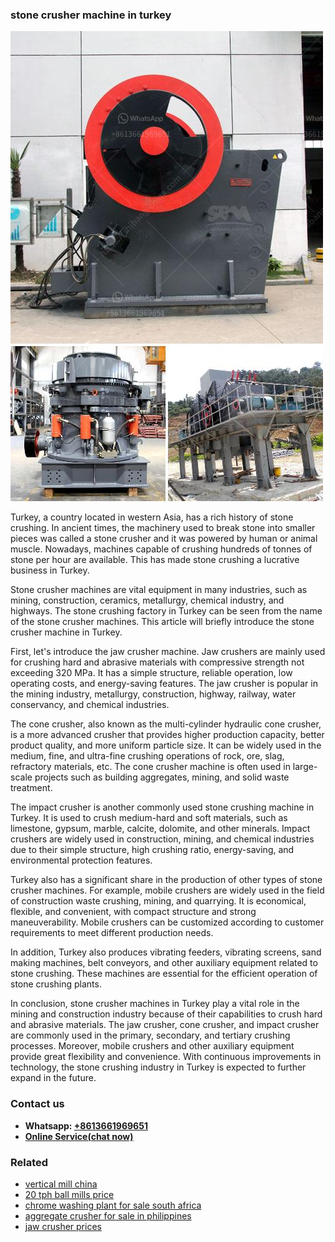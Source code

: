 <h3>stone crusher machine in turkey</h3><img src='1706767239.jpg' alt=''><p>Turkey, a country located in western Asia, has a rich history of stone crushing. In ancient times, the machinery used to break stone into smaller pieces was called a stone crusher and it was powered by human or animal muscle. Nowadays, machines capable of crushing hundreds of tonnes of stone per hour are available. This has made stone crushing a lucrative business in Turkey.</p><p>Stone crusher machines are vital equipment in many industries, such as mining, construction, ceramics, metallurgy, chemical industry, and highways. The stone crushing factory in Turkey can be seen from the name of the stone crusher machines. This article will briefly introduce the stone crusher machine in Turkey.</p><p>First, let's introduce the jaw crusher machine. Jaw crushers are mainly used for crushing hard and abrasive materials with compressive strength not exceeding 320 MPa. It has a simple structure, reliable operation, low operating costs, and energy-saving features. The jaw crusher is popular in the mining industry, metallurgy, construction, highway, railway, water conservancy, and chemical industries.</p><p>The cone crusher, also known as the multi-cylinder hydraulic cone crusher, is a more advanced crusher that provides higher production capacity, better product quality, and more uniform particle size. It can be widely used in the medium, fine, and ultra-fine crushing operations of rock, ore, slag, refractory materials, etc. The cone crusher machine is often used in large-scale projects such as building aggregates, mining, and solid waste treatment.</p><p>The impact crusher is another commonly used stone crushing machine in Turkey. It is used to crush medium-hard and soft materials, such as limestone, gypsum, marble, calcite, dolomite, and other minerals. Impact crushers are widely used in construction, mining, and chemical industries due to their simple structure, high crushing ratio, energy-saving, and environmental protection features.</p><p>Turkey also has a significant share in the production of other types of stone crusher machines. For example, mobile crushers are widely used in the field of construction waste crushing, mining, and quarrying. It is economical, flexible, and convenient, with compact structure and strong maneuverability. Mobile crushers can be customized according to customer requirements to meet different production needs.</p><p>In addition, Turkey also produces vibrating feeders, vibrating screens, sand making machines, belt conveyors, and other auxiliary equipment related to stone crushing. These machines are essential for the efficient operation of stone crushing plants.</p><p>In conclusion, stone crusher machines in Turkey play a vital role in the mining and construction industry because of their capabilities to crush hard and abrasive materials. The jaw crusher, cone crusher, and impact crusher are commonly used in the primary, secondary, and tertiary crushing processes. Moreover, mobile crushers and other auxiliary equipment provide great flexibility and convenience. With continuous improvements in technology, the stone crushing industry in Turkey is expected to further expand in the future.</p><h3>Contact us</h3><ul><li><strong>Whatsapp:&nbsp;<a href="https://wa.me/8613661969651">+8613661969651</a></strong></li><li><a href="https://swt.shibang-china.com/?git&amp;zhl&amp;stone crusher machine in turkey"><strong>Online Service(chat now)</strong></a></li></ul><h3>Related</h3><ul><li><a href='vertical mill china.md'>vertical mill china</a></li><li><a href='20 tph ball mills price.md'>20 tph ball mills price</a></li><li><a href='chrome washing plant for sale south africa.md'>chrome washing plant for sale south africa</a></li><li><a href='aggregate crusher for sale in philippines.md'>aggregate crusher for sale in philippines</a></li><li><a href='jaw crusher prices.md'>jaw crusher prices</a></li></ul>
